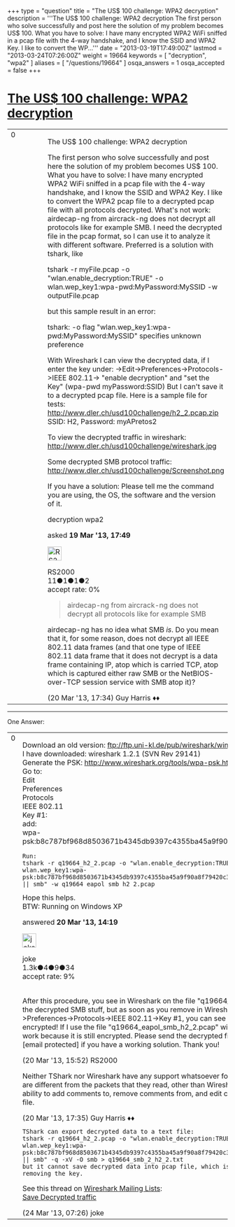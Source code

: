 +++
type = "question"
title = "The US$ 100 challenge: WPA2 decryption"
description = '''The US$ 100 challenge: WPA2 decryption The first person who solve successfully and post here the solution of my problem becomes US$ 100. What you have to solve: I have many encrypted WPA2 WiFi sniffed in a pcap file with the 4-way handshake, and I know the SSID and WPA2 Key. I like to convert the WP...'''
date = "2013-03-19T17:49:00Z"
lastmod = "2013-03-24T07:26:00Z"
weight = 19664
keywords = [ "decryption", "wpa2" ]
aliases = [ "/questions/19664" ]
osqa_answers = 1
osqa_accepted = false
+++

<div class="headNormal">

# [The US$ 100 challenge: WPA2 decryption](/questions/19664/the-us-100-challenge-wpa2-decryption)

</div>

<div id="main-body">

<div id="askform">

<table id="question-table" style="width:100%;"><colgroup><col style="width: 50%" /><col style="width: 50%" /></colgroup><tbody><tr class="odd"><td style="width: 30px; vertical-align: top"><div class="vote-buttons"><span id="post-19664-upvote" class="ajax-command post-vote up" rel="nofollow" title="I like this post (click again to cancel)"> </span><div id="post-19664-score" class="post-score" title="current number of votes">0</div><span id="post-19664-downvote" class="ajax-command post-vote down" rel="nofollow" title="I dont like this post (click again to cancel)"> </span> <span id="favorite-mark" class="ajax-command favorite-mark" rel="nofollow" title="mark/unmark this question as favorite (click again to cancel)"> </span><div id="favorite-count" class="favorite-count"></div></div></td><td><div id="item-right"><div class="question-body"><p>The US$ 100 challenge: WPA2 decryption</p><p>The first person who solve successfully and post here the solution of my problem becomes US$ 100. What you have to solve: I have many encrypted WPA2 WiFi sniffed in a pcap file with the 4-way handshake, and I know the SSID and WPA2 Key. I like to convert the WPA2 pcap file to a decrypted pcap file with all protocols decrypted. What's not work: airdecap-ng from aircrack-ng does not decrypt all protocols like for example SMB. I need the decrypted file in the pcap format, so I can use it to analyze it with different software. Preferred is a solution with tshark, like</p><p>tshark -r myFile.pcap -o "wlan.enable_decryption:TRUE" -o wlan.wep_key1:wpa-pwd:MyPassword:MySSID -w outputFile.pcap</p><p>but this sample result in an error:</p><p>tshark: -o flag "wlan.wep_key1:wpa-pwd:MyPassword:MySSID" specifies unknown preference</p><p>With Wireshark I can view the decrypted data, if I enter the key under: -&gt;Edit-&gt;Preferences-&gt;Protocols-&gt;IEEE 802.11-&gt; "enable decryption" and "set the Key" (wpa-pwd myPassword:SSID) But I can't save it to a decrypted pcap file. Here is a sample file for tests: <a href="http://www.dler.ch/usd100challenge/h2_2.pcap.zip">http://www.dler.ch/usd100challenge/h2_2.pcap.zip</a> SSID: H2, Password: myAPretos2</p><p>To view the decrypted traffic in wireshark: <a href="http://www.dler.ch/usd100challenge/wireshark.jpg">http://www.dler.ch/usd100challenge/wireshark.jpg</a></p><p>Some decrypted SMB protocol traffic: <a href="http://www.dler.ch/usd100challenge/Screenshot.png">http://www.dler.ch/usd100challenge/Screenshot.png</a></p><p>If you have a solution: Please tell me the command you are using, the OS, the software and the version of it.</p></div><div id="question-tags" class="tags-container tags"><span class="post-tag tag-link-decryption" rel="tag" title="see questions tagged &#39;decryption&#39;">decryption</span> <span class="post-tag tag-link-wpa2" rel="tag" title="see questions tagged &#39;wpa2&#39;">wpa2</span></div><div id="question-controls" class="post-controls"></div><div class="post-update-info-container"><div class="post-update-info post-update-info-user"><p>asked <strong>19 Mar '13, 17:49</strong></p><img src="https://secure.gravatar.com/avatar/7d1ef5d02d35ae25b6fb5a5683bd190d?s=32&amp;d=identicon&amp;r=g" class="gravatar" width="32" height="32" alt="RS2000&#39;s gravatar image" /><p><span>RS2000</span><br />
<span class="score" title="11 reputation points">11</span><span title="1 badges"><span class="badge1">●</span><span class="badgecount">1</span></span><span title="1 badges"><span class="silver">●</span><span class="badgecount">1</span></span><span title="2 badges"><span class="bronze">●</span><span class="badgecount">2</span></span><br />
<span class="accept_rate" title="Rate of the user&#39;s accepted answers">accept rate:</span> <span title="RS2000 has no accepted answers">0%</span></p></div></div><div id="comments-container-19664" class="comments-container"><span id="19699"></span><div id="comment-19699" class="comment"><div id="post-19699-score" class="comment-score"></div><div class="comment-text"><blockquote><p>airdecap-ng from aircrack-ng does not decrypt all protocols like for example SMB</p></blockquote><p>airdecap-ng has no idea what SMB <em>is</em>. Do you mean that it, for some reason, does not decrypt all IEEE 802.11 data frames (and that one type of IEEE 802.11 data frame that it does not decrypt is a data frame containing IP, atop which is carried TCP, atop which is captured either raw SMB or the NetBIOS-over-TCP session service with SMB atop it)?</p></div><div id="comment-19699-info" class="comment-info"><span class="comment-age">(20 Mar '13, 17:34)</span> <span class="comment-user userinfo">Guy Harris ♦♦</span></div></div></div><div id="comment-tools-19664" class="comment-tools"></div><div class="clear"></div><div id="comment-19664-form-container" class="comment-form-container"></div><div class="clear"></div></div></td></tr></tbody></table>

------------------------------------------------------------------------

<div class="tabBar">

<span id="sort-top"></span>

<div class="headQuestions">

One Answer:

</div>

</div>

<span id="19697"></span>

<div id="answer-container-19697" class="answer">

<table style="width:100%;"><colgroup><col style="width: 50%" /><col style="width: 50%" /></colgroup><tbody><tr class="odd"><td style="width: 30px; vertical-align: top"><div class="vote-buttons"><span id="post-19697-upvote" class="ajax-command post-vote up" rel="nofollow" title="I like this post (click again to cancel)"> </span><div id="post-19697-score" class="post-score" title="current number of votes">0</div><span id="post-19697-downvote" class="ajax-command post-vote down" rel="nofollow" title="I dont like this post (click again to cancel)"> </span></div></td><td><div class="item-right"><div class="answer-body"><p>Download an old version: <a href="ftp://ftp.uni-kl.de/pub/wireshark/win32/all-versions/">ftp://ftp.uni-kl.de/pub/wireshark/win32/all-versions/</a><br />
I have downloaded: wireshark 1.2.1 (SVN Rev 29141)<br />
Generate the PSK: <a href="http://www.wireshark.org/tools/wpa-psk.html">http://www.wireshark.org/tools/wpa-psk.html</a><br />
Go to:<br />
Edit<br />
Preferences<br />
Protocols<br />
IEEE 802.11<br />
Key #1:<br />
add:<br />
wpa-psk:b8c787bf968d8503671b4345db9397c4355ba45a9f90a8f79420c3cbf87cb154<br />
</p><pre><code>Run:
tshark -r q19664_h2_2.pcap -o &quot;wlan.enable_decryption:TRUE&quot; -o wlan.wep_key1:wpa-psk:b8c787bf968d8503671b4345db9397c4355ba45a9f90a8f79420c3cbf87cb154 -R &quot;eapol || smb&quot; -w q19664_eapol_smb_h2_2.pcap</code></pre>Hope this helps.<br />
BTW: Running on Windows XP</div><div class="answer-controls post-controls"></div><div class="post-update-info-container"><div class="post-update-info post-update-info-user"><p>answered <strong>20 Mar '13, 14:19</strong></p><img src="https://secure.gravatar.com/avatar/fac200552b0c24be2bc93a740bd54d0d?s=32&amp;d=identicon&amp;r=g" class="gravatar" width="32" height="32" alt="joke&#39;s gravatar image" /><p><span>joke</span><br />
<span class="score" title="1278 reputation points"><span>1.3k</span></span><span title="4 badges"><span class="badge1">●</span><span class="badgecount">4</span></span><span title="9 badges"><span class="silver">●</span><span class="badgecount">9</span></span><span title="34 badges"><span class="bronze">●</span><span class="badgecount">34</span></span><br />
<span class="accept_rate" title="Rate of the user&#39;s accepted answers">accept rate:</span> <span title="joke has 6 accepted answers">9%</span> </br></br></p></div></div><div id="comments-container-19697" class="comments-container"><span id="19698"></span><div id="comment-19698" class="comment"><div id="post-19698-score" class="comment-score"></div><div class="comment-text"><p>After this procedure, you see in Wireshark on the file "q19664_eapol_smb_h2_2.pcap" the decrypted SMB stuff, but as soon as you remove in Wireshark the Key under -&gt;Edit-&gt;Preferences-&gt;Protocols-&gt;IEEE 802.11-&gt;Key #1, you can see that the file is still encrypted! If I use the file "q19664_eapol_smb_h2_2.pcap" with other tools, it did not work because it is still encrypted. Please send the decrypted file to my email address <span class="__cf_email__" data-cfemail="e695858ea6828a8394c8858e">[email protected]</span> if you have a working solution. Thank you!</p></div><div id="comment-19698-info" class="comment-info"><span class="comment-age">(20 Mar '13, 15:52)</span> <span class="comment-user userinfo">RS2000</span></div></div><span id="19700"></span><div id="comment-19700" class="comment"><div id="post-19700-score" class="comment-score"></div><div class="comment-text"><p>Neither TShark nor Wireshark have any support whatsoever for writing out packets that are different from the packets that they read, other than Wireshark 1.8.0 and later's ability to add comments to, remove comments from, and edit comments in a pcap-ng file.</p></div><div id="comment-19700-info" class="comment-info"><span class="comment-age">(20 Mar '13, 17:35)</span> <span class="comment-user userinfo">Guy Harris ♦♦</span></div></div><span id="19787"></span><div id="comment-19787" class="comment"><div id="post-19787-score" class="comment-score"></div><div class="comment-text"><pre><code>TShark can export decrypted data to a text file:
tshark -r q19664_h2_2.pcap -o &quot;wlan.enable_decryption:TRUE&quot; -o wlan.wep_key1:wpa-psk:b8c787bf968d8503671b4345db9397c4355ba45a9f90a8f79420c3cbf87cb154 -R &quot;eapol || smb&quot; -q -xV -O smb &gt; q19664_smb_2_h2_2.txt
but it cannot save decrypted data into pcap file, which is still decrypted after removing the key.</code></pre><p>See this thread on <a href="http://www.wireshark.org/lists/">Wireshark Mailing Lists</a>:<br />
<a href="https://www.wireshark.org/lists/wireshark-users/200906/msg00175.html">Save Decrypted traffic</a></p></div><div id="comment-19787-info" class="comment-info"><span class="comment-age">(24 Mar '13, 07:26)</span> <span class="comment-user userinfo">joke</span></div></div></div><div id="comment-tools-19697" class="comment-tools"></div><div class="clear"></div><div id="comment-19697-form-container" class="comment-form-container"></div><div class="clear"></div></div></td></tr></tbody></table>

</div>

<div class="paginator-container-left">

</div>

</div>

</div>

